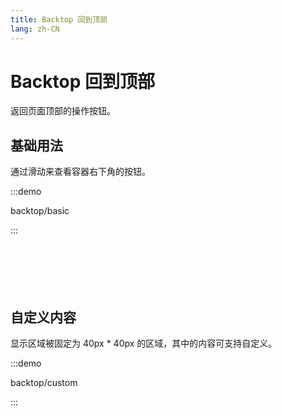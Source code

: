 ```yaml
---
title: Backtop 回到顶部
lang: zh-CN
---
```


# Backtop 回到顶部

返回页面顶部的操作按钮。

## 基础用法

通过滑动来查看容器右下角的按钮。

:::demo

backtop/basic

:::
<br/>
<br/>
<br/>
<br/>
<br/>
<br/>

## 自定义内容

显示区域被固定为 40px \* 40px 的区域，其中的内容可支持自定义。

:::demo

backtop/custom

:::

